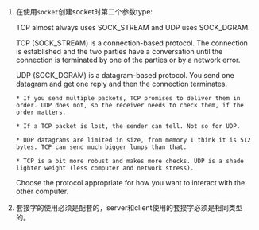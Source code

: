 1. 在使用`socket`创建socket时第二个参数type:

   TCP almost always uses SOCK_STREAM and UDP uses SOCK_DGRAM.

   TCP (SOCK_STREAM) is a connection-based protocol. The connection is established
   and the two parties have a conversation until the connection is terminated by
   one of the parties or by a network error.

   UDP (SOCK_DGRAM) is a datagram-based protocol. You send one datagram and get 
   one reply and then the connection terminates.

       * If you send multiple packets, TCP promises to deliver them in order. UDP does not, so the receiver needs to check them, if the order matters.

       * If a TCP packet is lost, the sender can tell. Not so for UDP.

       * UDP datagrams are limited in size, from memory I think it is 512 bytes. TCP can send much bigger lumps than that.

       * TCP is a bit more robust and makes more checks. UDP is a shade lighter weight (less computer and network stress).

   Choose the protocol appropriate for how you want to interact with the other computer.

2. 套接字的使用必须是配套的，server和client使用的套接字必须是相同类型的。
